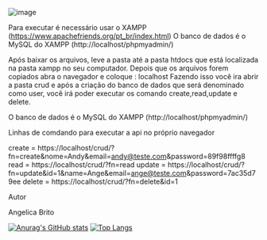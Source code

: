 
![image]({https://img.shields.io/badge/-PHP-blue})

Para executar é necessário usar o XAMPP (https://www.apachefriends.org/pt_br/index.html)
O banco de dados é o MySQL do XAMPP (http://localhost/phpmyadmin/)


Após baixar os arquivos, leve a pasta até a pasta htdocs que está localizada na pasta xampp no seu computador.
Depois que os arquivos forem copiados abra o navegador e coloque : localhost
Fazendo isso você ira abrir a pasta crud e após a criação do banco de dados que será denominado como user, você
irá poder executar os comando create,read,update e delete.

O banco de dados é o MySQL do XAMPP (http://localhost/phpmyadmin/)


Linhas de comdando para executar a api no próprio navegador

create = https://localhost/crud/?fn=create&nome=Andy&email=andy@teste.com&password=89f98ffffg8
read = https://localhost/crud/?fn=read
update = https://localhost/crud/?fn=update&id=1&name=Ange&email=ange@teste.com&password=7ac35d79ee
delete = https://localhost/crud/?fn=delete&id=1


Autor

Angelica Brito

[![Anurag's GitHub stats](https://github-readme-stats.vercel.app/api?username=angebrito)](https://github.com/angebrito/github-readme-stats)
[![Top Langs](https://github-readme-stats.vercel.app/api/top-langs/?username=angebrito&layout=compact)](https://github.com/angebrito/github-readme-stats)
